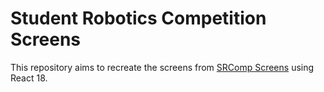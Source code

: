 # Student Robotics Competition Screens

This repository aims to recreate the screens from
[SRComp Screens](https://github.com/srobo/srcomp-screens) using React 18.
